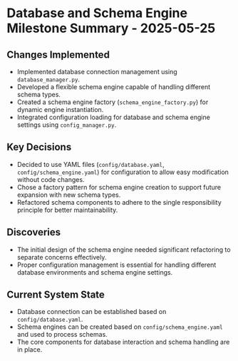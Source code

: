 # Database and Schema Engine Milestone Summary - 2025-05-25

## Changes Implemented
- Implemented database connection management using `database_manager.py`.
- Developed a flexible schema engine capable of handling different schema types.
- Created a schema engine factory (`schema_engine_factory.py`) for dynamic engine instantiation.
- Integrated configuration loading for database and schema engine settings using `config_manager.py`.

## Key Decisions
- Decided to use YAML files (`config/database.yaml`, `config/schema_engine.yaml`) for configuration to allow easy modification without code changes.
- Chose a factory pattern for schema engine creation to support future expansion with new schema types.
- Refactored schema components to adhere to the single responsibility principle for better maintainability.

## Discoveries
- The initial design of the schema engine needed significant refactoring to separate concerns effectively.
- Proper configuration management is essential for handling different database environments and schema engine settings.

## Current System State
- Database connection can be established based on `config/database.yaml`.
- Schema engines can be created based on `config/schema_engine.yaml` and used to process schemas.
- The core components for database interaction and schema handling are in place.